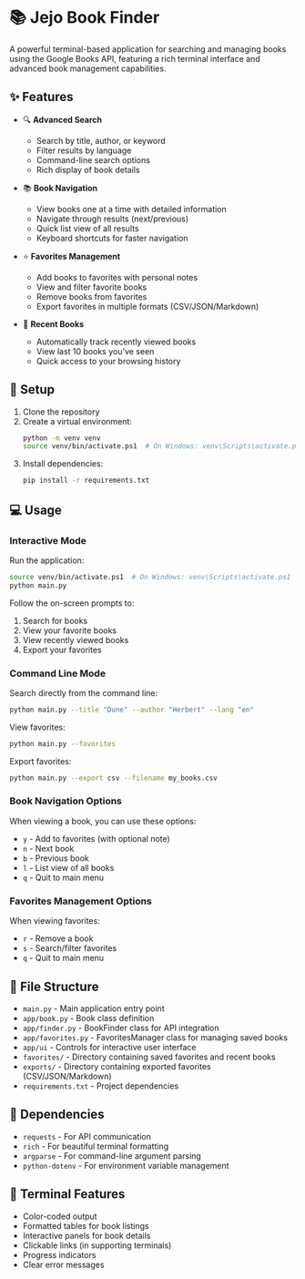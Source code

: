 # 📚 Jejo Book Finder

A powerful terminal-based application for searching and managing books using the Google Books API, featuring a rich terminal interface and advanced book management capabilities.

## ✨ Features

- 🔍 **Advanced Search**
  - Search by title, author, or keyword
  - Filter results by language
  - Command-line search options
  - Rich display of book details

- 📚 **Book Navigation**
  - View books one at a time with detailed information
  - Navigate through results (next/previous)
  - Quick list view of all results
  - Keyboard shortcuts for faster navigation

- ⭐ **Favorites Management**
  - Add books to favorites with personal notes
  - View and filter favorite books
  - Remove books from favorites
  - Export favorites in multiple formats (CSV/JSON/Markdown)

- 📝 **Recent Books**
  - Automatically track recently viewed books
  - View last 10 books you've seen
  - Quick access to your browsing history

## 🚀 Setup

1. Clone the repository
2. Create a virtual environment:
   ```bash
   python -m venv venv
   source venv/bin/activate.ps1  # On Windows: venv\Scripts\activate.ps1
   ```
3. Install dependencies:
   ```bash
   pip install -r requirements.txt
   ```

## 💻 Usage

### Interactive Mode
Run the application:
```bash
source venv/bin/activate.ps1  # On Windows: venv\Scripts\activate.ps1
python main.py
```

Follow the on-screen prompts to:
1. Search for books
2. View your favorite books
3. View recently viewed books
4. Export your favorites

### Command Line Mode
Search directly from the command line:
```bash
python main.py --title "Dune" --author "Herbert" --lang "en"
```

View favorites:
```bash
python main.py --favorites
```

Export favorites:
```bash
python main.py --export csv --filename my_books.csv
```

### Book Navigation Options
When viewing a book, you can use these options:
- `y` - Add to favorites (with optional note)
- `n` - Next book
- `b` - Previous book
- `l` - List view of all books
- `q` - Quit to main menu

### Favorites Management Options
When viewing favorites:
- `r` - Remove a book
- `s` - Search/filter favorites
- `q` - Quit to main menu

## 📁 File Structure

- `main.py` - Main application entry point
- `app/book.py` - Book class definition
- `app/finder.py` - BookFinder class for API integration
- `app/favorites.py` - FavoritesManager class for managing saved books
- `app/ui` - Controls for interactive user interface
- `favorites/` - Directory containing saved favorites and recent books
- `exports/` - Directory containing exported favorites (CSV/JSON/Markdown)
- `requirements.txt` - Project dependencies

## 🔧 Dependencies

- `requests` - For API communication
- `rich` - For beautiful terminal formatting
- `argparse` - For command-line argument parsing
- `python-dotenv` - For environment variable management

## 🎨 Terminal Features

- Color-coded output
- Formatted tables for book listings
- Interactive panels for book details
- Clickable links (in supporting terminals)
- Progress indicators
- Clear error messages 